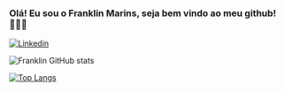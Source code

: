 
### Olá! Eu sou o Franklin Marins, seja bem vindo ao meu github! 🙋🏽‍♂️

[![Linkedin](https://img.shields.io/badge/LinkedIn-0077B5?style=for-the-badge&logo=linkedin&logoColor=white)](https://www.linkedin.com/in/franklin-marins/)

![Franklin GitHub stats](https://github-readme-stats.vercel.app/api?username=franklmarins&show_icons=true&theme=dracula)

[![Top Langs](https://github-readme-stats.vercel.app/api/top-langs/?username=franklmarins&hide_progress=true)](https://github.com/franklmarins/github-readme-stats)
